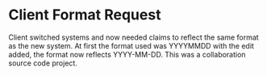 # Client Format Request

Client switched systems and now needed claims to reflect the same format as the new system. At first the format used was YYYYMMDD with the edit added, the format now reflects YYYY-MM-DD. This was a collaboration source code project. 